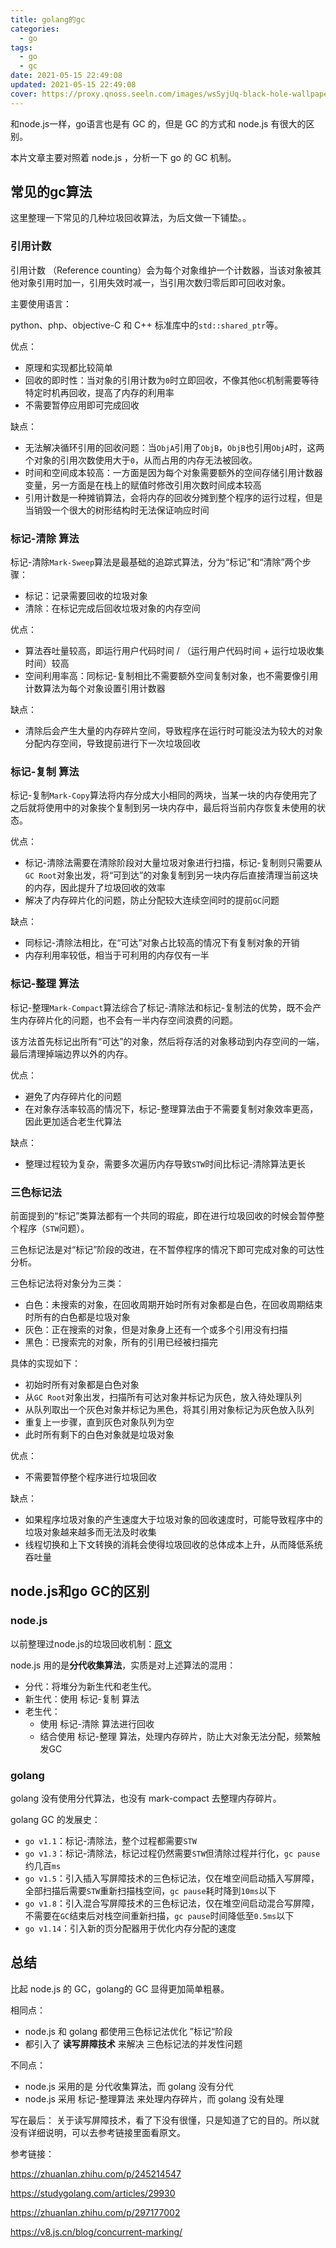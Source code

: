 ```yaml
---
title: golang的gc
categories:
  - go
tags:
  - go
  - gc
date: 2021-05-15 22:49:08
updated: 2021-05-15 22:49:08
cover: https://proxy.qnoss.seeln.com/images/wsSyjUq-black-hole-wallpaper.jpg
---
```


和node.js一样，go语言也是有 GC 的，但是 GC 的方式和 node.js 有很大的区别。

本片文章主要对照着 node.js ，分析一下 go 的 GC 机制。


<!--more-->
## 常见的gc算法

这里整理一下常见的几种垃圾回收算法，为后文做一下铺垫。。

### 引用计数

引用计数 （Reference counting）会为每个对象维护一个计数器，当该对象被其他对象引用时加一，引用失效时减一，当引用次数归零后即可回收对象。

主要使用语言：

python、php、objective-C 和 C++ 标准库中的`std::shared_ptr`等。

优点：

- 原理和实现都比较简单
- 回收的即时性：当对象的引用计数为`0`时立即回收，不像其他`GC`机制需要等待特定时机再回收，提高了内存的利用率
- 不需要暂停应用即可完成回收

缺点：

- 无法解决循环引用的回收问题：当`ObjA`引用了`ObjB`，`ObjB`也引用`ObjA`时，这两个对象的引用次数使用大于`0`，从而占用的内存无法被回收。
- 时间和空间成本较高：一方面是因为每个对象需要额外的空间存储引用计数器变量，另一方面是在栈上的赋值时修改引用次数时间成本较高
- 引用计数是一种摊销算法，会将内存的回收分摊到整个程序的运行过程，但是当销毁一个很大的树形结构时无法保证响应时间

### 标记-清除 算法

标记-清除`Mark-Sweep`算法是最基础的追踪式算法，分为“标记”和“清除”两个步骤：

- 标记：记录需要回收的垃圾对象
- 清除：在标记完成后回收垃圾对象的内存空间

优点：

- 算法吞吐量较高，即运行用户代码时间 / （运行用户代码时间 + 运行垃圾收集时间）较高
- 空间利用率高：同标记-复制相比不需要额外空间复制对象，也不需要像引用计数算法为每个对象设置引用计数器

缺点：

- 清除后会产生大量的内存碎片空间，导致程序在运行时可能没法为较大的对象分配内存空间，导致提前进行下一次垃圾回收

### 标记-复制 算法

标记-复制`Mark-Copy`算法将内存分成大小相同的两块，当某一块的内存使用完了之后就将使用中的对象挨个复制到另一块内存中，最后将当前内存恢复未使用的状态。

优点：

- 标记-清除法需要在清除阶段对大量垃圾对象进行扫描，标记-复制则只需要从`GC Root`对象出发，将“可到达”的对象复制到另一块内存后直接清理当前这块的内存，因此提升了垃圾回收的效率
- 解决了内存碎片化的问题，防止分配较大连续空间时的提前`GC`问题

缺点：

- 同标记-清除法相比，在“可达”对象占比较高的情况下有复制对象的开销
- 内存利用率较低，相当于可利用的内存仅有一半

### 标记-整理 算法

标记-整理`Mark-Compact`算法综合了标记-清除法和标记-复制法的优势，既不会产生内存碎片化的问题，也不会有一半内存空间浪费的问题。

该方法首先标记出所有“可达”的对象，然后将存活的对象移动到内存空间的一端，最后清理掉端边界以外的内存。

优点：

- 避免了内存碎片化的问题
- 在对象存活率较高的情况下，标记-整理算法由于不需要复制对象效率更高，因此更加适合老生代算法

缺点：

- 整理过程较为复杂，需要多次遍历内存导致`STW`时间比标记-清除算法更长

### 三色标记法

前面提到的“标记”类算法都有一个共同的瑕疵，即在进行垃圾回收的时候会暂停整个程序（`STW`问题）。

三色标记法是对“标记”阶段的改进，在不暂停程序的情况下即可完成对象的可达性分析。

三色标记法将对象分为三类：

- 白色：未搜索的对象，在回收周期开始时所有对象都是白色，在回收周期结束时所有的白色都是垃圾对象
- 灰色：正在搜索的对象，但是对象身上还有一个或多个引用没有扫描
- 黑色：已搜索完的对象，所有的引用已经被扫描完

具体的实现如下：

- 初始时所有对象都是白色对象
- 从`GC Root`对象出发，扫描所有可达对象并标记为灰色，放入待处理队列
- 从队列取出一个灰色对象并标记为黑色，将其引用对象标记为灰色放入队列
- 重复上一步骤，直到灰色对象队列为空
- 此时所有剩下的白色对象就是垃圾对象

优点：

- 不需要暂停整个程序进行垃圾回收

缺点：

- 如果程序垃圾对象的产生速度大于垃圾对象的回收速度时，可能导致程序中的垃圾对象越来越多而无法及时收集
- 线程切换和上下文转换的消耗会使得垃圾回收的总体成本上升，从而降低系统吞吐量



## node.js和go GC的区别

### node.js
以前整理过node.js的垃圾回收机制：[原文](https://www.seeln.com/2018/07/31/V8%E7%9A%84%E5%9E%83%E5%9C%BE%E5%9B%9E%E6%94%B6%E6%9C%BA%E5%88%B6%E5%92%8C%E5%86%85%E5%AD%98%E9%99%90%E5%88%B6/#2-Scavenge%E7%AE%97%E6%B3%95-%E6%96%B0%E7%94%9F%E4%BB%A3%E5%86%85%E5%AD%98%E7%A9%BA%E9%97%B4%E7%AE%A1%E7%90%86%E7%AE%97%E6%B3%95)

node.js 用的是**分代收集算法**，实质是对上述算法的混用：

- 分代：将堆分为新生代和老生代。
- 新生代：使用 标记-复制 算法
- 老生代：
  - 使用 标记-清除 算法进行回收
  - 结合使用 标记-整理 算法，处理内存碎片，防止大对象无法分配，频繁触发GC

### golang

golang 没有使用分代算法，也没有 mark-compact 去整理内存碎片。

golang GC 的发展史：

- `go v1.1`：标记-清除法，整个过程都需要`STW`
- `go v1.3`：标记-清除法，标记过程仍然需要`STW`但清除过程并行化，`gc pause`约几百`ms`
- `go v1.5`：引入插入写屏障技术的三色标记法，仅在堆空间启动插入写屏障，全部扫描后需要`STW`重新扫描栈空间，`gc pause`耗时降到`10ms`以下
- `go v1.8`：引入混合写屏障技术的三色标记法，仅在堆空间启动混合写屏障，不需要在`GC`结束后对栈空间重新扫描，`gc pause`时间降低至`0.5ms`以下
- `go v1.14`：引入新的页分配器用于优化内存分配的速度



## 总结

比起 node.js 的 GC，golang的 GC 显得更加简单粗暴。

相同点：

- node.js 和 golang 都使用三色标记法优化 ”标记“阶段
- 都引入了 **读写屏障技术** 来解决 三色标记法的并发性问题

不同点：

- node.js 采用的是 分代收集算法，而 golang 没有分代
- node.js 采用 标记-整理算法 来处理内存碎片，而 golang 没有处理



写在最后： 关于读写屏障技术，看了下没有很懂，只是知道了它的目的。所以就没有详细说明，可以去参考链接里面看原文。



参考链接：

https://zhuanlan.zhihu.com/p/245214547

https://studygolang.com/articles/29930

https://zhuanlan.zhihu.com/p/297177002

https://v8.js.cn/blog/concurrent-marking/